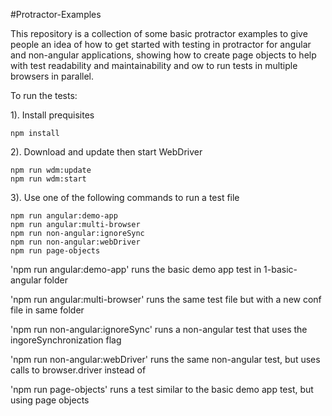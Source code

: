 #Protractor-Examples

This repository is a collection of some basic protractor examples to give people 
an idea of how to get started with testing in protractor for angular and 
non-angular applications, showing how to create page objects to help with test 
readability and maintainability and ow to run tests in multiple
browsers in parallel.

To run the tests:


1). Install prequisites 

```
npm install
```

2). Download and update then start WebDriver

```
npm run wdm:update
npm run wdm:start
```

3). Use one of the following commands to run a test file

```
npm run angular:demo-app
npm run angular:multi-browser
npm run non-angular:ignoreSync
npm run non-angular:webDriver
npm run page-objects
```

'npm run angular:demo-app' runs the basic demo app test in 1-basic-angular folder

'npm run angular:multi-browser' runs the same test file but with a new conf file in same folder

'npm run non-angular:ignoreSync' runs a non-angular test that uses the ingoreSynchronization flag

'npm run non-angular:webDriver' runs the same non-angular test, but uses calls to browser.driver instead of  

'npm run page-objects' runs a test similar to the basic demo app test, but using page objects
